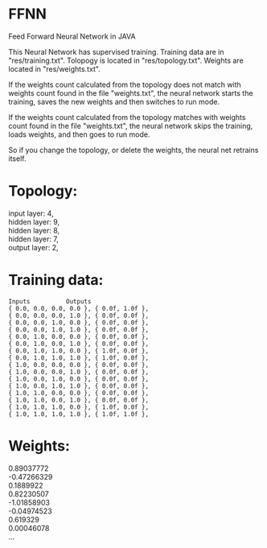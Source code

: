 # FFNN
Feed Forward Neural Network in JAVA

This Neural Network has supervised training.
Training data are in "res/training.txt".
Tolopogy is located in "res/topology.txt".
Weights are located in "res/weights.txt".

If the weights count calculated from the topology does not match with weights count found in the file "weights.txt",
the neural network starts the training, saves the new weights and then switches to run mode.

If the weights count calculated from the topology matches with weights count found in the file "weights.txt",
the neural network skips the training, loads weights, and then goes to run mode.

So if you change the topology, or delete the weights, the neural net retrains itself.

# Topology:
input layer: 4,\
hidden layer: 9,\
hidden layer: 8,\
hidden layer: 7,\
output layer: 2,

# Training data:
	Inputs			Outputs	
	{ 0.0, 0.0, 0.0, 0.0 },	{ 0.0f, 1.0f },
	{ 0.0, 0.0, 0.0, 1.0 },	{ 0.0f, 0.0f },
	{ 0.0, 0.0, 1.0, 0.0 },	{ 0.0f, 0.0f },
	{ 0.0, 0.0, 1.0, 1.0 },	{ 0.0f, 0.0f },
	{ 0.0, 1.0, 0.0, 0.0 },	{ 0.0f, 0.0f },
	{ 0.0, 1.0, 0.0, 1.0 },	{ 0.0f, 0.0f },
	{ 0.0, 1.0, 1.0, 0.0 },	{ 1.0f, 0.0f },
	{ 0.0, 1.0, 1.0, 1.0 },	{ 1.0f, 0.0f },
	{ 1.0, 0.0, 0.0, 0.0 },	{ 0.0f, 0.0f },
	{ 1.0, 0.0, 0.0, 1.0 },	{ 0.0f, 0.0f },
	{ 1.0, 0.0, 1.0, 0.0 },	{ 0.0f, 0.0f },
	{ 1.0, 0.0, 1.0, 1.0 },	{ 0.0f, 0.0f },
	{ 1.0, 1.0, 0.0, 0.0 },	{ 0.0f, 0.0f },
	{ 1.0, 1.0, 0.0, 1.0 },	{ 0.0f, 0.0f },
	{ 1.0, 1.0, 1.0, 0.0 },	{ 1.0f, 0.0f },
	{ 1.0, 1.0, 1.0, 1.0 },	{ 1.0f, 1.0f },

# Weights:
0.89037772\
-0.47266329\
0.1889922\
0.82230507\
-1.01858903\
-0.04974523\
0.619329\
0.00046078\
...
